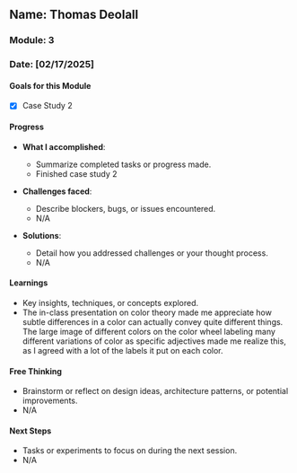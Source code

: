 <!-- Markdown Docs: https://docs.github.com/en/get-started/writing-on-github/getting-started-with-writing-and-formatting-on-github/basic-writing-and-formatting-syntax -->
## Name: Thomas Deolall
### Module: 3

<!-- Repeat the below as needed-->
### Date: [02/17/2025]

#### Goals for this Module
- [x] Case Study 2

#### Progress
- **What I accomplished**:
  - Summarize completed tasks or progress made.
  - Finished case study 2
    
- **Challenges faced**:
  - Describe blockers, bugs, or issues encountered.
  -  N/A
    
- **Solutions**:
  - Detail how you addressed challenges or your thought process.
  -  N/A

#### Learnings
- Key insights, techniques, or concepts explored.
-  The in-class presentation on color theory made me appreciate how subtle differences in a color can actually convey quite different things. The large image of different colors on the color wheel labeling many different variations of color as specific adjectives made me realize this, as I agreed with a lot of the labels it put on each color.

#### Free Thinking
- Brainstorm or reflect on design ideas, architecture patterns, or potential improvements.
-  N/A
  <!--Your entry here or N/A if not applicable for this entry-->
<!--

- Example prompts:
  - "What if the player interactions were asynchronous instead of real-time?"
  - "How could ECS improve performance in this system?"
  - "Does my current design support scalability? How can it improve?"
  
-->

#### Next Steps
- Tasks or experiments to focus on during the next session.
-  N/A
